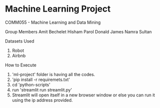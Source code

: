 # Machine Learning  Project
COMM055 - Machine Learning and Data Mining

Group Members
Amit Bechelet
Hisham Parol
Donald James
Namra Sultan

Datasets Used
1. Robot
2. Airbnb

How to Execute
1. 'ml-project' folder is having all the codes.
2. 'pip install -r requiremets.txt'
3. cd 'python-scripts'
4. run 'streamlit run streamlit.py'
5. Streamlit will open itself in a new browser window or else you can run it using the ip address provided.
